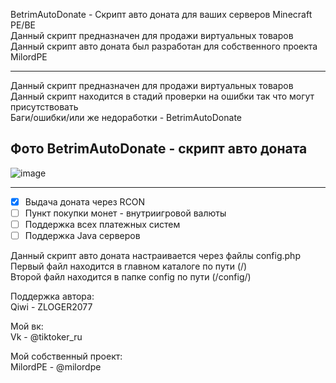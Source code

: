 BetrimAutoDonate - Скрипт авто доната для ваших серверов Minecraft PE/BE                                                      
Данный скрипт предназначен для продажи виртуальных товаров                                                            
Данный скрипт авто доната был разработан для собственного проекта MilordPE                                                                    

-------------

Данный скрипт предназначен для продажи виртуальных товаров                                                                                                       
Данный скрипт находится в стадий проверки на ошибки так что могут присутствовать                                                                 
Баги/ошибки/или же недоработки - BetrimAutoDonate                                                        

Фото BetrimAutoDonate - скрипт авто доната
-------------

![image](https://user-images.githubusercontent.com/79506370/195771221-1e44dcbd-5fb0-4633-8c73-7f6cc955739d.png)

-------------

- [x] Выдача доната через RCON
- [ ] Пункт покупки монет - внутриигровой валюты
- [ ] Поддержка всех платежных систем
- [ ] Поддержка Java серверов
                                        
Данный скрипт авто доната настраивается через файлы config.php                                                          
Первый файл находится в главном каталоге по пути (/)                                                  
Второй файл находится в папке config по пути (/config/)                        

Поддержка автора:                                                                                   
 Qiwi - ZLOGER2077                                                                                                                                   

Мой вк:                                                                                                     
 Vk - @tiktoker_ru
  
Мой собственный проект:                                           
 MilordPE - @milordpe                                              
